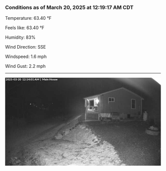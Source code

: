 ### Conditions as of March 20, 2025 at 12:19:17 AM CDT 

Temperature: 63.40 &deg;F

Feels like: 63.40 &deg;F

Humidity: 83%

Wind Direction: SSE

Windspeed: 1.6 mph

Wind Gust: 2.2 mph

---

<img src="./images/latest.jpeg"/>

